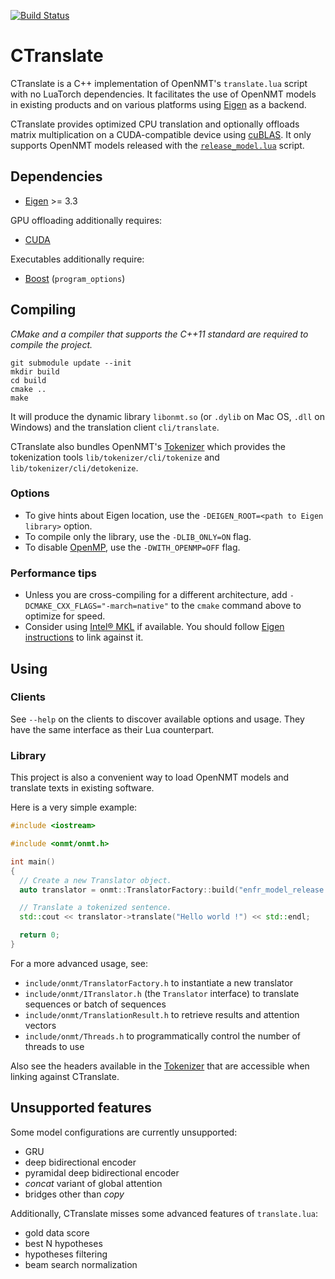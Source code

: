 [![Build Status](https://api.travis-ci.org/OpenNMT/CTranslate.svg?branch=master)](https://travis-ci.org/OpenNMT/CTranslate)

# CTranslate

CTranslate is a C++ implementation of OpenNMT's `translate.lua` script with no LuaTorch dependencies. It facilitates the use of OpenNMT models in existing products and on various platforms using [Eigen](http://eigen.tuxfamily.org) as a backend.

CTranslate provides optimized CPU translation and optionally offloads matrix multiplication on a CUDA-compatible device using [cuBLAS](http://docs.nvidia.com/cuda/cublas/). It only supports OpenNMT models released with the [`release_model.lua`](https://github.com/OpenNMT/OpenNMT/tree/master/tools#release-model) script.

## Dependencies

* [Eigen](http://eigen.tuxfamily.org/index.php?title=Main_Page) >= 3.3

GPU offloading additionally requires:

* [CUDA](https://developer.nvidia.com/cuda-toolkit)

Executables additionally require:

* [Boost](http://www.boost.org/) (`program_options`)

## Compiling

*CMake and a compiler that supports the C++11 standard are required to compile the project.*

```
git submodule update --init
mkdir build
cd build
cmake ..
make
```

It will produce the dynamic library `libonmt.so` (or `.dylib` on Mac OS, `.dll` on Windows) and the translation client `cli/translate`.

CTranslate also bundles OpenNMT's [Tokenizer](https://github.com/OpenNMT/Tokenizer) which provides the tokenization tools `lib/tokenizer/cli/tokenize` and `lib/tokenizer/cli/detokenize`.

### Options

* To give hints about Eigen location, use the `-DEIGEN_ROOT=<path to Eigen library>` option.
* To compile only the library, use the `-DLIB_ONLY=ON` flag.
* To disable [OpenMP](http://www.openmp.org), use the `-DWITH_OPENMP=OFF` flag.

### Performance tips

* Unless you are cross-compiling for a different architecture, add `-DCMAKE_CXX_FLAGS="-march=native"` to the `cmake` command above to optimize for speed.
* Consider using [Intel® MKL](https://software.intel.com/en-us/intel-mkl) if available. You should follow [Eigen instructions](https://eigen.tuxfamily.org/dox/TopicUsingIntelMKL.html) to link against it.

## Using

### Clients

See `--help` on the clients to discover available options and usage. They have the same interface as their Lua counterpart.

### Library

This project is also a convenient way to load OpenNMT models and translate texts in existing software.

Here is a very simple example:

```cpp
#include <iostream>

#include <onmt/onmt.h>

int main()
{
  // Create a new Translator object.
  auto translator = onmt::TranslatorFactory::build("enfr_model_release.t7");

  // Translate a tokenized sentence.
  std::cout << translator->translate("Hello world !") << std::endl;

  return 0;
}

```

For a more advanced usage, see:

* `include/onmt/TranslatorFactory.h` to instantiate a new translator
* `include/onmt/ITranslator.h` (the `Translator` interface) to translate sequences or batch of sequences
* `include/onmt/TranslationResult.h` to retrieve results and attention vectors
* `include/onmt/Threads.h` to programmatically control the number of threads to use

Also see the headers available in the [Tokenizer](https://github.com/OpenNMT/Tokenizer) that are accessible when linking against CTranslate.

## Unsupported features

Some model configurations are currently unsupported:

* GRU
* deep bidirectional encoder
* pyramidal deep bidirectional encoder
* *concat* variant of global attention
* bridges other than *copy*

Additionally, CTranslate misses some advanced features of `translate.lua`:

* gold data score
* best N hypotheses
* hypotheses filtering
* beam search normalization
